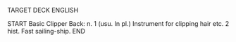 TARGET DECK
ENGLISH

START
Basic
Clipper
Back: n. 1 (usu. In pl.) Instrument for clipping hair etc. 2 hist. Fast sailing-ship.
END
